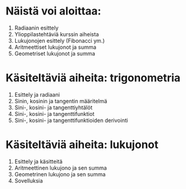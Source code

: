 # Näistä voi aloittaa:

1. Radiaanin esittely
2. Ylioppilastehtäviä kurssin aiheista
3. Lukujonojen esittely (Fibonacci ym.)
4. Aritmeettiset lukujonot ja summa
5. Geometriset lukujonot ja summa

# Käsiteltäviä aiheita: trigonometria

1. Esittely ja radiaani
2. Sinin, kosinin ja tangentin määritelmä
3. Sini-, kosini- ja tangenttiyhtälöt
4. Sini-, kosini- ja tangenttifunktiot
5. Sini-, kosini- ja tangenttifunktioiden derivointi

# Käsiteltäviä aiheita: lukujonot

1. Esittely ja käsitteitä
2. Aritmeettinen lukujono ja sen summa
3. Geometrinen lukujono ja sen summa
4. Sovelluksia
